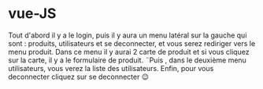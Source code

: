 # vue-JS
Tout d'abord il y a le login, puis il y aura un menu latéral sur la gauche qui sont : produits, utilisateurs et se deconnecter, et vous serez rediriger vers le menu produit. Dans ce menu il y aurai 2 carte de produit et si vous cliquez sur la carte, il y a  le formulaire de produit. ¨Puis , dans le deuxième menu utilisateurs, vous verez la liste des utilisateurs. Enfin, pour vous deconnecter cliquez sur se deconnecter 😉
